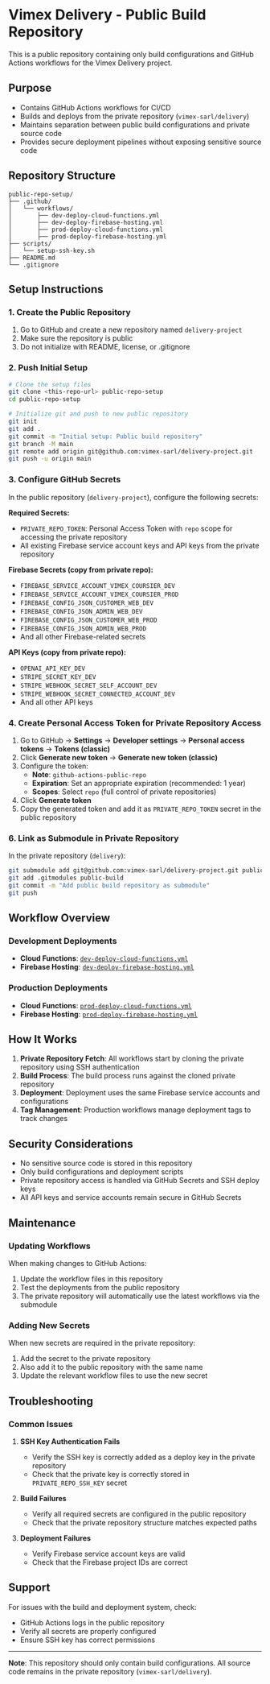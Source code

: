 # Vimex Delivery - Public Build Repository

This is a public repository containing only build configurations and GitHub Actions workflows for the Vimex Delivery project.

## Purpose

- Contains GitHub Actions workflows for CI/CD
- Builds and deploys from the private repository (`vimex-sarl/delivery`)
- Maintains separation between public build configurations and private source code
- Provides secure deployment pipelines without exposing sensitive source code

## Repository Structure

```
public-repo-setup/
├── .github/
│   └── workflows/
│       ├── dev-deploy-cloud-functions.yml
│       ├── dev-deploy-firebase-hosting.yml
│       ├── prod-deploy-cloud-functions.yml
│       ├── prod-deploy-firebase-hosting.yml
├── scripts/
│   └── setup-ssh-key.sh
├── README.md
└── .gitignore
```

## Setup Instructions

### 1. Create the Public Repository

1. Go to GitHub and create a new repository named `delivery-project`
2. Make sure the repository is public
3. Do not initialize with README, license, or .gitignore

### 2. Push Initial Setup

```bash
# Clone the setup files
git clone <this-repo-url> public-repo-setup
cd public-repo-setup

# Initialize git and push to new public repository
git init
git add .
git commit -m "Initial setup: Public build repository"
git branch -M main
git remote add origin git@github.com:vimex-sarl/delivery-project.git
git push -u origin main
```

### 3. Configure GitHub Secrets

In the public repository (`delivery-project`), configure the following secrets:

**Required Secrets:**
- `PRIVATE_REPO_TOKEN`: Personal Access Token with `repo` scope for accessing the private repository
- All existing Firebase service account keys and API keys from the private repository

**Firebase Secrets (copy from private repo):**
- `FIREBASE_SERVICE_ACCOUNT_VIMEX_COURSIER_DEV`
- `FIREBASE_SERVICE_ACCOUNT_VIMEX_COURSIER_PROD`
- `FIREBASE_CONFIG_JSON_CUSTOMER_WEB_DEV`
- `FIREBASE_CONFIG_JSON_ADMIN_WEB_DEV`
- `FIREBASE_CONFIG_JSON_CUSTOMER_WEB_PROD`
- `FIREBASE_CONFIG_JSON_ADMIN_WEB_PROD`
- And all other Firebase-related secrets

**API Keys (copy from private repo):**
- `OPENAI_API_KEY_DEV`
- `STRIPE_SECRET_KEY_DEV`
- `STRIPE_WEBHOOK_SECRET_SELF_ACCOUNT_DEV`
- `STRIPE_WEBHOOK_SECRET_CONNECTED_ACCOUNT_DEV`
- And all other API keys

### 4. Create Personal Access Token for Private Repository Access

1. Go to GitHub → **Settings** → **Developer settings** → **Personal access tokens** → **Tokens (classic)**
2. Click **Generate new token** → **Generate new token (classic)**
3. Configure the token:
   - **Note**: `github-actions-public-repo`
   - **Expiration**: Set an appropriate expiration (recommended: 1 year)
   - **Scopes**: Select `repo` (full control of private repositories)
4. Click **Generate token**
5. Copy the generated token and add it as `PRIVATE_REPO_TOKEN` secret in the public repository

### 6. Link as Submodule in Private Repository

In the private repository (`delivery`):

```bash
git submodule add git@github.com:vimex-sarl/delivery-project.git public-build
git add .gitmodules public-build
git commit -m "Add public build repository as submodule"
git push
```

## Workflow Overview

### Development Deployments

- **Cloud Functions**: [`dev-deploy-cloud-functions.yml`](.github/workflows/dev-deploy-cloud-functions.yml)
- **Firebase Hosting**: [`dev-deploy-firebase-hosting.yml`](.github/workflows/dev-deploy-firebase-hosting.yml)

### Production Deployments

- **Cloud Functions**: [`prod-deploy-cloud-functions.yml`](.github/workflows/prod-deploy-cloud-functions.yml)
- **Firebase Hosting**: [`prod-deploy-firebase-hosting.yml`](.github/workflows/prod-deploy-firebase-hosting.yml)

## How It Works

1. **Private Repository Fetch**: All workflows start by cloning the private repository using SSH authentication
2. **Build Process**: The build process runs against the cloned private repository
3. **Deployment**: Deployment uses the same Firebase service accounts and configurations
4. **Tag Management**: Production workflows manage deployment tags to track changes

## Security Considerations

- No sensitive source code is stored in this repository
- Only build configurations and deployment scripts
- Private repository access is handled via GitHub Secrets and SSH deploy keys
- All API keys and service accounts remain secure in GitHub Secrets

## Maintenance

### Updating Workflows

When making changes to GitHub Actions:

1. Update the workflow files in this repository
2. Test the deployments from the public repository
3. The private repository will automatically use the latest workflows via the submodule

### Adding New Secrets

When new secrets are required in the private repository:

1. Add the secret to the private repository
2. Also add it to the public repository with the same name
3. Update the relevant workflow files to use the new secret

## Troubleshooting

### Common Issues

1. **SSH Key Authentication Fails**
   - Verify the SSH key is correctly added as a deploy key in the private repository
   - Check that the private key is correctly stored in `PRIVATE_REPO_SSH_KEY` secret

2. **Build Failures**
   - Verify all required secrets are configured in the public repository
   - Check that the private repository structure matches expected paths

3. **Deployment Failures**
   - Verify Firebase service account keys are valid
   - Check that the Firebase project IDs are correct

## Support

For issues with the build and deployment system, check:
- GitHub Actions logs in the public repository
- Verify all secrets are properly configured
- Ensure SSH key has correct permissions

---

**Note**: This repository should only contain build configurations. All source code remains in the private repository (`vimex-sarl/delivery`).